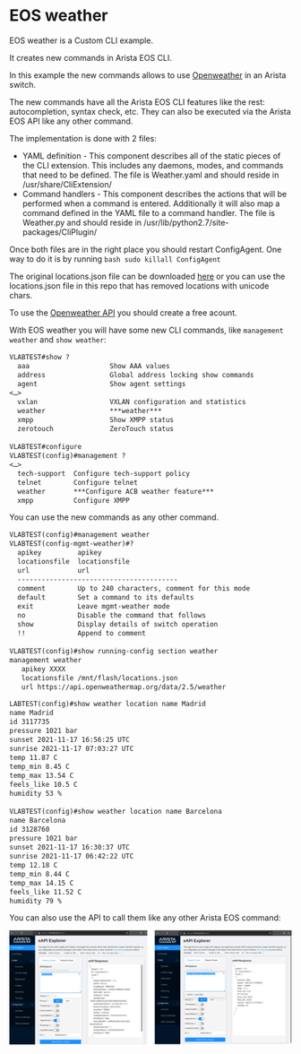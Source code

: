 # EOS weather
EOS weather is a Custom CLI example.

It creates new commands in Arista EOS CLI.

In this example the new commands allows to use [Openweather](https://openweathermap.org/) in an Arista switch.

The new commands have all the Arista EOS CLI features like the rest: autocompletion, syntax check, etc. They can also be executed via the Arista EOS API like any other command.

The implementation is done with 2 files:
* YAML definition - This component describes all of the static pieces of the CLI extension. This includes any daemons, modes, and commands that need to be defined. The file is Weather.yaml and should reside in /usr/share/CliExtension/
* Command handlers - This component describes the actions that will be performed when a command is entered. Additionally it will also map a command defined in the YAML file to a command handler. The file is Weather.py and should reside in /usr/lib/python2.7/site-packages/CliPlugin/

Once both files are in the right place you should restart ConfigAgent. One way to do it is by running ```bash sudo killall ConfigAgent```

The original locations.json file can be downloaded [here](http://bulk.openweathermap.org/sample/city.list.json.gz) or you can use the locations.json file in this repo that has removed locations with unicode chars.

To use the [Openweather API](https://openweathermap.org/api) you should create a free acount.

With EOS weather you will have some new CLI commands, like ```management weather``` and ```show weather```:

```
VLABTEST#show ?
  aaa                    Show AAA values
  address                Global address locking show commands
  agent                  Show agent settings
<…>
  vxlan                  VXLAN configuration and statistics
  weather                ***weather***
  xmpp                   Show XMPP status
  zerotouch              ZeroTouch status

VLABTEST#configure 
VLABTEST(config)#management ?
<…>
  tech-support  Configure tech-support policy
  telnet        Configure telnet
  weather       ***Configure ACB weather feature***
  xmpp          Configure XMPP
```

You can use the new commands as any other command.

```
VLABTEST(config)#management weather 
VLABTEST(config-mgmt-weather)#?
  apikey         apikey
  locationsfile  locationsfile
  url            url
  ----------------------------------------
  comment        Up to 240 characters, comment for this mode
  default        Set a command to its defaults
  exit           Leave mgmt-weather mode
  no             Disable the command that follows
  show           Display details of switch operation
  !!             Append to comment

VLABTEST(config)#show running-config section weather
management weather
   apikey XXXX
   locationsfile /mnt/flash/locations.json
   url https://api.openweathermap.org/data/2.5/weather
```

```
LABTEST(config)#show weather location name Madrid
name Madrid
id 3117735
pressure 1021 bar
sunset 2021-11-17 16:56:25 UTC
sunrise 2021-11-17 07:03:27 UTC
temp 11.87 C
temp_min 8.45 C
temp_max 13.54 C
feels_like 10.5 C
humidity 53 %

VLABTEST(config)#show weather location name Barcelona
name Barcelona
id 3128760
pressure 1021 bar
sunset 2021-11-17 16:30:37 UTC
sunrise 2021-11-17 06:42:22 UTC
temp 12.18 C
temp_min 8.44 C
temp_max 14.15 C
feels_like 11.52 C
humidity 79 %
```

You can also use the API to call them like any other Arista EOS command:

![API usage](https://github.com/aristaiberia/acb21/blob/main/EOS%20weather/images/API.png)
